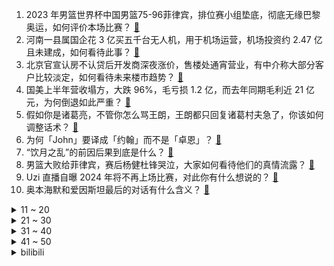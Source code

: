 1. 2023 年男篮世界杯中国男篮75-96菲律宾，排位赛小组垫底，彻底无缘巴黎奥运，如何评价本场比赛？ [:link:](https://www.zhihu.com/question/620299149)
2. 河南一县属国企花 3 亿买五千台无人机，用于机场运营，机场投资约 2.47 亿且未建成，如何看待此事？ [:link:](https://www.zhihu.com/question/620188614)
3. 北京官宣认房不认贷后开发商深夜涨价，售楼处通宵营业，有中介称大部分客户比较淡定，如何看待未来楼市趋势？ [:link:](https://www.zhihu.com/question/620243875)
4. 国美上半年营收塌方，大跌 96%，毛亏损 1.2 亿，而去年同期毛利近 21 亿元，为何倒退如此严重？ [:link:](https://www.zhihu.com/question/620281589)
5. 假如你是诸葛亮，不管你怎么骂王朗，王朗都只回复诸葛村夫急了，你该如何调整话术？ [:link:](https://www.zhihu.com/question/619591632)
6. 为何「John」要译成「约翰」而不是「卓恩」？ [:link:](https://www.zhihu.com/question/19562087)
7. “饮月之乱”的前因后果到底是什么？ [:link:](https://www.zhihu.com/question/619880546)
8. 男篮大败给菲律宾，赛后杨健杜锋哭泣，大家如何看待他们的真情流露？ [:link:](https://www.zhihu.com/question/620307473)
9. Uzi 直播自曝 2024 年将不再上场比赛，对此你有什么想说的？ [:link:](https://www.zhihu.com/question/620293210)
10. 奥本海默和爱因斯坦最后的对话有什么含义？ [:link:](https://www.zhihu.com/question/616471206)
<details>
<summary>11 ~ 20</summary>

11. 普通人没经过训练，在生死存亡之际，能不能拿命在 20 分钟跑完 5 公里？ [:link:](https://www.zhihu.com/question/421947026)
12. 化学反应的动力是什么，为什么要发生化学反应? [:link:](https://www.zhihu.com/question/619820959)
13. 当你终其一生成为顶尖科学家或某领域高级工程师，在你退休后会开设培训班圈钱还是无偿分享你的毕生所学？ [:link:](https://www.zhihu.com/question/616461213)
14. 车熄火后车灯不自动关闭是什么设计？ [:link:](https://www.zhihu.com/question/21470700)
15. 中国男篮无缘直通巴黎奥运会，日本男篮击败佛得角，获得亚洲唯一名额，如何评价中国男篮近期表现？ [:link:](https://www.zhihu.com/question/620299991)
16. 如何评价《乐队的夏天》第三季第四期1V1改编赛？ [:link:](https://www.zhihu.com/question/620183031)
17. 你碰到过的最巧的事是什么？ [:link:](https://www.zhihu.com/question/24114663)
18. Linux桌面版是不是压根就没打算面向非行业人群尝试普及？ [:link:](https://www.zhihu.com/question/616938490)
19. 有没有一种可能，时间本身不存在? [:link:](https://www.zhihu.com/question/614783412)
20. 中国男篮惨败于菲律宾，如何评价主教练乔尔杰维奇？ [:link:](https://www.zhihu.com/question/620298827)
</details>
<details>
<summary>21 ~ 30</summary>

21. 日本福岛核污染水排海进入第 5 天，累计排放量已超千吨，目前影响如何？ [:link:](https://www.zhihu.com/question/619552802)
22. 英外交部发声明称支持日本核污染水排海，我驻英使馆回应，哪些信息值得关注？ [:link:](https://www.zhihu.com/question/620243278)
23. 中国男篮75:96负于菲律宾，5场比赛仅取得1胜，周琦受伤下场，大家如何评价本场比赛？ [:link:](https://www.zhihu.com/question/620300823)
24. 23-24 赛季意甲罗马 1:2 AC米兰，莱奥倒钩破门，吉鲁点射，如何评价这场比赛？ [:link:](https://www.zhihu.com/question/620206487)
25. 荷兰光刻机出口管制明日生效，商务部回应中荷是否有新的磋商结果，哪些信息值得关注？ [:link:](https://www.zhihu.com/question/620003791)
26. 机械硬盘买16T或18T有意义吗? [:link:](https://www.zhihu.com/question/542252741)
27. 如果新房入住发现甲醛超标，有没有「甲醛急诊室」可以快速补救？ [:link:](https://www.zhihu.com/question/616610698)
28. 如何评价第 40 届全国中学生物理竞赛预赛？ [:link:](https://www.zhihu.com/question/620255679)
29. 如何称呼女导师的丈夫？ [:link:](https://www.zhihu.com/question/620008264)
30. 动画《EVA》中，seele的高层究竟为何有那么强的动力去推动补完计划，于个人能得到什么好处吗？ [:link:](https://www.zhihu.com/question/608481745)
</details>
<details>
<summary>31 ~ 40</summary>

31. 考研期间哪些事不能做？ [:link:](https://www.zhihu.com/question/271809687)
32. 研究生实习后说「感觉打工人才是最惨的，一上班感觉精气都被吸光」你怎么看？ [:link:](https://www.zhihu.com/question/619499566)
33. 《英雄联盟》百裂冥犬是不是设计的很失败？ [:link:](https://www.zhihu.com/question/619518778)
34. 千万粉丝主播「秀才」账号被封，抖音称违反平台规定，知情人士称其被举报存在违法行为，哪些信息值得关注？ [:link:](https://www.zhihu.com/question/620299876)
35. 中国兵器工业集团声明，6 家企业冒充其子公司，有一家号称拿到多个项目，还公开展示，哪些信息值得关注？ [:link:](https://www.zhihu.com/question/620270399)
36. 天津大爷跳水火了，网友称「说相声的大爷跳水天津独一份」，媒体评「人是最可爱的城市名片」，带来哪些思考？ [:link:](https://www.zhihu.com/question/620247623)
37. 特斯拉 Model S/ X 最高降价 22 万元，车主联合声明要求进行合理补偿，如何看待此事？ [:link:](https://www.zhihu.com/question/620200678)
38. 央行 9 月 15 日起下调金融机构外汇存款准备金率 2 个百分点，将产生哪些影响？ [:link:](https://www.zhihu.com/question/620117328)
39. 如何评价《披荆斩棘》第三季的一公舞台（下）？ [:link:](https://www.zhihu.com/question/620243230)
40. 《长相思》为什么涂山璟退不掉防风意映这个未婚妻？ [:link:](https://www.zhihu.com/question/620185556)
</details>
<details>
<summary>41 ~ 50</summary>

41. 广西大学生「硬核」军训出圈，包括「暴雨中行进、战术演练」等项目，如何看待这一形式？适合全国推广吗？ [:link:](https://www.zhihu.com/question/620159484)
42. 如何用一句话证明你是天文系的？ [:link:](https://www.zhihu.com/question/600284364)
43. 煤真的是远古森林形成的吗？ [:link:](https://www.zhihu.com/question/620170214)
44. 六大行半年报出炉，盈利合计 6900 亿元，不良贷款率「五降一平」，如何解读银行业上半年业绩情况？ [:link:](https://www.zhihu.com/question/620160315)
45. 让学习很差的孩子进“尖子生班”为什么会适得其反？ [:link:](https://www.zhihu.com/question/617147395)
46. 为什么很多数学系的学生都喜欢跑步？ [:link:](https://www.zhihu.com/question/616313250)
47. 1元×1元=1元²，数学意义何在？是否以此创造个数学工具？ [:link:](https://www.zhihu.com/question/613245445)
48. 《封神演义》里面的商纣王坏到极致，历史上的纣王真的有那么坏吗？ [:link:](https://www.zhihu.com/question/614078309)
49. 欧洲五大联赛夏窗关闭，英超造两大标王，切尔西砸4.6亿创纪录，如何评价夏窗转会，对你的主队引援满意吗？ [:link:](https://www.zhihu.com/question/620237808)
50. 暑期购机，有哪些值得入手的 13 代酷睿笔记本？ [:link:](https://www.zhihu.com/question/614730887)
</details><details>
<summary>bilibili</summary>

</details>